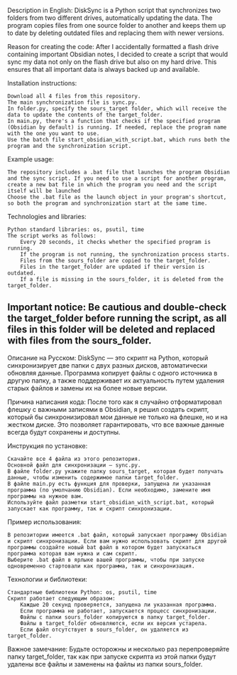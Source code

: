Description in English:
DiskSync is a Python script that synchronizes two folders from two different drives, automatically updating the data. The program copies files from one source folder to another and keeps them up to date by deleting outdated files and replacing them with newer versions.

Reason for creating the code:
After I accidentally formatted a flash drive containing important Obsidian notes, I decided to create a script that would sync my data not only on the flash drive but also on my hard drive. This ensures that all important data is always backed up and available.

Installation instructions:

    Download all 4 files from this repository.
    The main synchronization file is sync.py.
    In folder.py, specify the sours_target folder, which will receive the data to update the contents of the target_folder.
    In main.py, there's a function that checks if the specified program (Obsidian by default) is running. If needed, replace the program name with the one you want to use.
    Use the batch file start_obsidian_with_script.bat, which runs both the program and the synchronization script.

Example usage:

    The repository includes a .bat file that launches the program Obsidian and the sync script. If you need to use a script for another program, create a new bat file in which the program you need and the script itself will be launched
    Choose the .bat file as the launch object in your program's shortcut, so both the program and synchronization start at the same time.

Technologies and libraries:

    Python standard libraries: os, psutil, time
    The script works as follows:
        Every 20 seconds, it checks whether the specified program is running.
        If the program is not running, the synchronization process starts.
        Files from the sours_folder are copied to the target_folder.
        Files in the target_folder are updated if their version is outdated.
        If a file is missing in the sours_folder, it is deleted from the target_folder.

Important notice:
Be cautious and double-check the target_folder before running the script, as all files in this folder will be deleted and replaced with files from the sours_folder.
--- 
Описание на Русском:
DiskSync — это скрипт на Python, который синхронизирует две папки с двух разных дисков, автоматически обновляя данные. Программа копирует файлы с одного источника в другую папку, а также поддерживает их актуальность путем удаления старых файлов и замены их на более новые версии.

Причина написания кода:
После того как я случайно отформатировал флешку с важными записями в Obsidian, я решил создать скрипт, который бы синхронизировал мои данные не только на флешке, но и на жестком диске. Это позволяет гарантировать, что все важные данные всегда будут сохранены и доступны.

Инструкция по установке:

    Скачайте все 4 файла из этого репозитория.
    Основной файл для синхронизации — sync.py.
    В файле folder.py укажите папку sours_target, которая будет получать данные, чтобы изменить содержимое папки target_folder.
    В файле main.py есть функция для проверки, запущена ли указанная программа (по умолчанию Obsidian). Если необходимо, замените имя программы на нужное вам.
    Используйте файл разметки start_obsidian_with_script.bat, который запускает как программу, так и скрипт синхронизации.

Пример использования:

    В репозитории имеется .bat файл, который запускает программу Obsidian и скрипт синхронизации. Если вам нужно использовать скрипт для другой программы создайте новый bat файл в котором будет запускаться программа которая вам нужна и сам скрипт.
    Выберите .bat файл в ярлыке вашей программы, чтобы при запуске одновременно стартовали как программа, так и синхронизация.

Технологии и библиотеки:

    Стандартные библиотеки Python: os, psutil, time
    Скрипт работает следующим образом:
        Каждые 20 секунд проверяется, запущена ли указанная программа.
        Если программа не работает, запускается процесс синхронизации.
        Файлы с папки sours_folder копируются в папку target_folder.
        Файлы в target_folder обновляются, если их версия устарела.
        Если файл отсутствует в sours_folder, он удаляется из target_folder.

Важное замечание:
Будьте осторожны и несколько раз перепроверяйте папку target_folder, так как при запуске скрипта из этой папки будут удалены все файлы и заменены на файлы из папки sours_folder.
